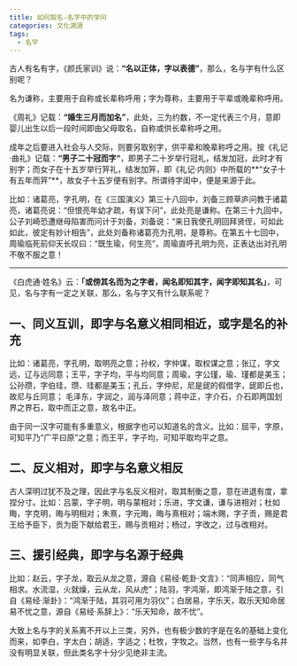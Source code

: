 ```yaml
---
title: 如何取名-名字中的学问
categories: 文化溯源
tags: 
  - 名字
---
```


古人有名有字，《颜氏家训》说：**“名以正体，字以表德”**，那么，名与字有什么区别呢？


名为谦称，主要用于自称或长辈称呼用；字为尊称，主要用于平辈或晚辈称呼用。

《周礼》记载：**“婚生三月而加名”**，此处，三为约数，不一定代表三个月，意即婴儿出生以后一段时间即由父母取名，自称或供长辈称呼之用。

成年之后要进入社会与人交际，则要另取别字，供平辈和晚辈称呼之用。按《礼记·曲礼》记载：**“男子二十冠而字“**，即男子二十岁举行冠礼，结发加冠，此时才有别字；而女子在十五岁举行笄礼，结发加笄，即《礼记·内则》中所载的**“女子十有五年而笄”**，故女子十五岁便有别字。所谓待字闺中，便是来源于此。

比如：诸葛亮，字孔明，在《三国演义》第三十八回中，刘备三顾草庐问教于诸葛亮，诸葛亮说：“但恨亮年幼才疏，有误下问”，此处亮是谦称。在第三十九回中，公子刘崎恐遭继母陷害而问计于刘备，刘备说：“来日我使孔明回拜贤侄，可如此如此，彼定有妙计相告”，此处刘备称诸葛亮为孔明，是尊称。在第五十七回中，周瑜临死前仰天长叹曰：“既生瑜，何生亮”，周瑜直呼孔明为亮，正表达出对孔明不敬不服之意！

***

《白虎通‧姓名》云：**「或傍其名而为之字者，闻名即知其字，闻字即知其名」**，可见，名与字有一定之关联，那么，名与字又有什么联系呢？


## 一、同义互训，即字与名意义相同相近，或字是名的补充


比如：诸葛亮，字孔明，取明亮之意；孙权，字仲谋，取权谋之意；张辽，字文远，辽与远同意；王平，字子均，平与均同意；周瑜，字公瑾，瑜、瑾都是美玉；公孙瓒，字伯珪，瓒、珪都是美玉；孔丘，字仲尼，尼是屔的假借字，屔即丘也，故尼与丘同意； 毛泽东，字润之，润与泽同意；蒋中正，字介石，介石即两国划界之界石，取中而正之意，故名中正。

由于同一汉字可能有多重意义，根据字也可以知道名的含义。比如：屈平，字原，可知平乃“广平曰原”之意；而王平，字子均，可知平取均平之意。


## 二、反义相对，即字与名意义相反


古人深明过犹不及之理，因此字与名反义相对，取其制衡之意，意在进退有度，拿捏分寸。比如：吕蒙，字子明，明与蒙相对；乐进，字文谦，谦与进相对；杜如晦，字克明，晦与明相对；朱熹，字元晦，晦与熹相对；端木赐，字子贡，赐是君王给予臣下，贡为臣下献给君王，赐与贡相对；杨过，字改之，过与改相对。


## 三、援引经典，即字与名源于经典


比如：赵云，字子龙，取云从龙之意，源自《易经‧乾卦‧文言》：“同声相应，同气相求。水流湿，火就燥，云从龙，风从虎”；陆羽，字鸿渐，即鸿渐于陆之意，引自《易经‧渐卦》：“鸿渐于陆，其羽可用为羽仪”；白居易，字乐天，取乐天知命居易不忧之意，源自《易经‧系辞上》：“乐天知命，故不忧”。

大致上名与字的关系离不开以上三类，另外，也有极少数的字是在名的基础上变化而来，如李白，字太白；胡适，字适之；杜牧，字牧之。当然，也有一些字与名并没有明显关联，但此类名字十分少见绝非主流。